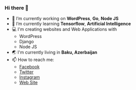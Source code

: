 ### Hi there 👋

- 🔭 I’m currently working on __WordPress__, __Go__, __Node JS__
- 🌱 I’m currently learning __Tensorflow__, __Artificial Intelligence__
- :computer: I'm creating websites and Web Applications with
  - WordPress
  - Django
  - Node JS
- :earth_asia: I'm currently living in __Baku, Azerbaijan__
- 📫 How to reach me: 
  - [Facebook](https://facebook.com/serkan.algur)
  - [Twitter](https://twitter.com/serkanalgur)
  - [Instagram](https://instagram.com/serkanalgur)
  - [Web Site](https://wpadami.com)

<!--
**serkanalgur/serkanalgur** is a ✨ _special_ ✨ repository because its `README.md` (this file) appears on your GitHub profile.

Here are some ideas to get you started:

- 🔭 I’m currently working on ...
- 🌱 I’m currently learning ...
- 👯 I’m looking to collaborate on ...
- 🤔 I’m looking for help with ...
- 💬 Ask me about ...
- 📫 How to reach me: ...
- 😄 Pronouns: ...
- ⚡ Fun fact: ...
-->
